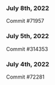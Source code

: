 ### July 8th, 2022

Commit #71957

### July 5th, 2022

Commit #314353


### July 4th, 2022

Commit #72281
